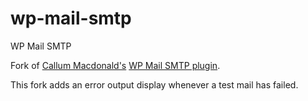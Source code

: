 # wp-mail-smtp
WP Mail SMTP

Fork of [Callum Macdonald's](https://profiles.wordpress.org/chmac/) [WP Mail SMTP plugin](https://wordpress.org/plugins/wp-mail-smtp/).

This fork adds an error output display whenever a test mail has failed.
